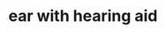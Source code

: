 ---
layout: people&body
title: ear with hearing aid
emoji: ear_with_hearing_aid
permalink: 🦻.html
---